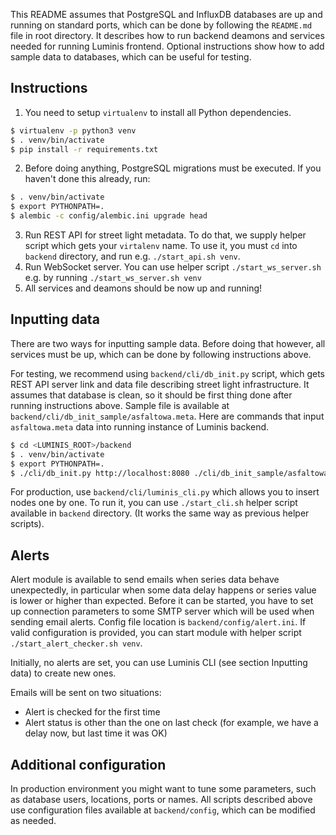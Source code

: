 This README assumes that PostgreSQL and InfluxDB databases are up and running on standard
ports, which can be done by following the `README.md` file in root directory. It describes how to run backend deamons and services needed for running Luminis frontend. Optional instructions show how to add sample data to databases, which can be useful for testing.

## Instructions
 1. You need to setup `virtualenv` to install all Python dependencies. 
```sh
$ virtualenv -p python3 venv
$ . venv/bin/activate
$ pip install -r requirements.txt
```
 2. Before doing anything, PostgreSQL migrations must be executed. If you haven't done this already, run:
```sh
$ . venv/bin/activate
$ export PYTHONPATH=.
$ alembic -c config/alembic.ini upgrade head
```
 3. Run REST API for street light metadata. To do that, we supply helper script which gets your `virtalenv` name. To use it, you must `cd` into `backend` directory, and run e.g. `./start_api.sh venv`.
 4. Run WebSocket server. You can use helper script `./start_ws_server.sh` e.g. by running `./start_ws_server.sh venv`
 5. All services and deamons should be now up and running!
 
## Inputting data
There are two ways for inputting sample data. Before doing that however, all services must be up, which can be done by following instructions above.

For testing, we recommend using `backend/cli/db_init.py` script, which gets REST API server link and data file describing street light infrastructure. It assumes that database is clean, so it should be first thing done after running instructions above. Sample file is available at `backend/cli/db_init_sample/asfaltowa.meta`. Here are commands that input `asfaltowa.meta` data into running instance of Luminis backend.

```sh
$ cd <LUMINIS_ROOT>/backend
$ . venv/bin/activate
$ export PYTHONPATH=.
$ ./cli/db_init.py http://localhost:8080 ./cli/db_init_sample/asfaltowa.meta
```

For production, use `backend/cli/luminis_cli.py` which allows you to insert nodes one by one.
To run it, you can use `./start_cli.sh` helper script available in `backend` directory. (It works the same way as previous helper scripts).

## Alerts
Alert module is available to send emails when series data behave unexpectedly, in particular when some data delay happens or series value is lower or higher than expected.
Before it can be started, you have to set up connection parameters to some SMTP server which will be used when sending email alerts. Config file location is `backend/config/alert.ini`.
If valid configuration is provided, you can start module with helper script `./start_alert_checker.sh venv`.

Initially, no alerts are set, you can use Luminis CLI (see section Inputting data) to create new ones.

Emails will be sent on two situations:
* Alert is checked for the first time
* Alert status is other than the one on last check (for example, we have a delay now, but last time it was OK)

## Additional configuration
In production environment you might want to tune some parameters, such as database users, locations, ports or names. All
scripts described above use configuration files available at `backend/config`, which can be modified as needed.
